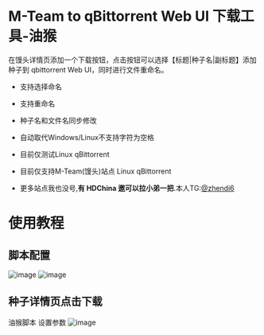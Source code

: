 # M-Team to qBittorrent Web UI 下载工具-油猴

在馒头详情页添加一个下载按钮，点击按钮可以选择【标题|种子名|副标题】添加种子到 qbittorrent Web UI，同时进行文件重命名。

- 支持选择命名
- 支持重命名
- 种子名和文件名同步修改
- 自动取代Windows/Linux不支持字符为空格

- 目前仅测试Linux qBittorrent

- 目前仅支持M-Team(馒头)站点 Linux qBittorrent

- 更多站点我也没号,**有 HDChina 邀可以拉小弟一把**.本人TG:[@zhendi6](https://t.me/zhendi6)

# 使用教程 

## 脚本配置
![image](https://github.com/ShaoxiongXu/script/assets/127823819/83a9467b-6f6b-44ab-bb1b-046a9c2fc203)
![image](https://github.com/ShaoxiongXu/script/assets/127823819/49367e0e-d4f5-4c8a-b190-369ca3b0a071)



## 种子详情页点击下载
油猴脚本 设置参数
![image](https://github.com/ShaoxiongXu/script/assets/127823819/8200a519-77a1-49f3-94ce-6c4da9d7a6d8)
